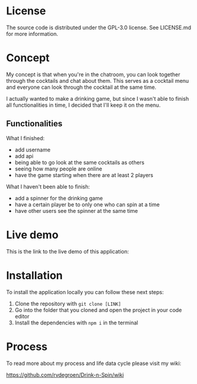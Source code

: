 # License

The source code is distributed under the GPL-3.0 license. See LICENSE.md for more information.

# Concept

My concept is that when you're in the chatroom, you can look together through the cocktails and chat about them. This serves as a cocktail menu and everyone can look through the cocktail at the same time.

I actually wanted to make a drinking game, but since I wasn't able to finish all functionalities in time, I decided that I'll keep it on the menu.

## Functionalities

What I finished:

- add username
- add api
- being able to go look at the same cocktails as others
- seeing how many people are online
- have the game starting when there are at least 2 players

What I haven't been able to finish:

- add a spinner for the drinking game
- have a certain player be to only one who can spin at a time
- have other users see the spinner at the same time

# Live demo

This is the link to the live demo of this application:

# Installation

To install the application locally you can follow these next steps:

1. Clone the repository with `git clone [LINK]`
2. Go into the folder that you cloned and open the project in your code editor
3. Install the dependencies with `npm i` in the terminal

# Process

To read more about my process and life data cycle please visit my wiki:

https://github.com/rvdegroen/Drink-n-Spin/wiki
